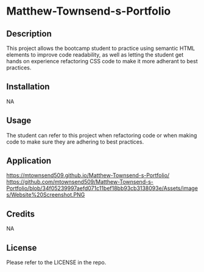# Matthew-Townsend-s-Portfolio



## Description


This project allows the bootcamp student to practice using semantic HTML elements to improve code readability, as well as letting the student get hands on experience refactoring CSS code to make it more adherant to best practices.


## Installation


NA


## Usage


The student can refer to this project when refactoring code or when making code to make sure they are adhering to best practices.


## Application


https://mtownsend509.github.io/Matthew-Townsend-s-Portfolio/
https://github.com/mtownsend509/Matthew-Townsend-s-Portfolio/blob/34f05239997aefd071c11bef18bb93cb3138093e/Assets/images/Website%20Screenshot.PNG


## Credits


NA


## License


Please refer to the LICENSE in the repo.
